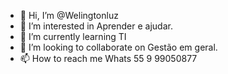 - 👋 Hi, I’m @Welingtonluz
- 👀 I’m interested in Aprender e ajudar.
- 🌱 I’m currently learning TI
- 💞️ I’m looking to collaborate on Gestão em geral.
- 📫 How to reach me Whats 55 9 99050877

<!---
Welingtonluz/Welingtonluz is a ✨ special ✨ repository because its `README.md` (this file) appears on your GitHub profile.
You can click the Preview link to take a look at your changes.
--->
